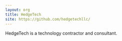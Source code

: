 ```yaml
---
layout: org
title: HedgeTech
site: https://github.com/hedgetechllc/
---
```

HedgeTech is a technology contractor and consultant.
